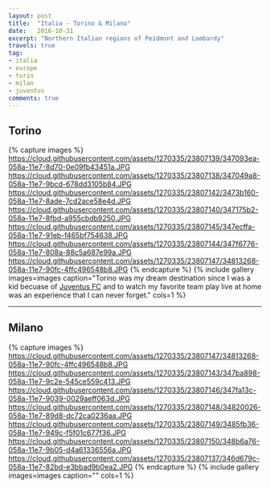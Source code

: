 ```yaml
---
layout: post
title:  "Italia - Torino & Milano"
date:   2016-10-31
excerpt: "Northern Italian regions of Peidmont and Lombardy"
travels: true
tag:
- italia 
- europe
- turin
- milan
- juventus
comments: true
---
```

## Torino

{% capture images %}
  https://cloud.githubusercontent.com/assets/1270335/23807139/347093ea-058a-11e7-8d70-0e09fb43451a.JPG
  https://cloud.githubusercontent.com/assets/1270335/23807138/347049a8-058a-11e7-9bcd-678dd3105b84.JPG
  https://cloud.githubusercontent.com/assets/1270335/23807142/3473b160-058a-11e7-8ade-7cd2ace58e4d.JPG
  https://cloud.githubusercontent.com/assets/1270335/23807140/347175b2-058a-11e7-8fbd-a955cbdb9250.JPG
  https://cloud.githubusercontent.com/assets/1270335/23807145/347ecffa-058a-11e7-91eb-f465bf754638.JPG
  https://cloud.githubusercontent.com/assets/1270335/23807144/347f6776-058a-11e7-808a-88c5a687e99a.JPG
  https://cloud.githubusercontent.com/assets/1270335/23807147/34813268-058a-11e7-90fc-4ffc496548b8.JPG
{% endcapture %}
{% include gallery images=images caption="Torino was my dream destination since I was a kid becuase of [Juventus FC](http://www.juventus.com/en/) and  to watch my favorite team play live at home was an experience that I can never forget." cols=1 %}

---

## Milano

{% capture images %}
  https://cloud.githubusercontent.com/assets/1270335/23807147/34813268-058a-11e7-90fc-4ffc496548b8.JPG
  https://cloud.githubusercontent.com/assets/1270335/23807143/347ba898-058a-11e7-9c2e-545ce559c413.JPG
  https://cloud.githubusercontent.com/assets/1270335/23807146/347fa13c-058a-11e7-9039-0029aeff063d.JPG
  https://cloud.githubusercontent.com/assets/1270335/23807148/34820026-058a-11e7-89d8-dc72ca0236aa.JPG
  https://cloud.githubusercontent.com/assets/1270335/23807149/3485fb36-058a-11e7-949c-f5f01c677f36.JPG
  https://cloud.githubusercontent.com/assets/1270335/23807150/348b6a76-058a-11e7-9b05-d4a61336556a.JPG
  https://cloud.githubusercontent.com/assets/1270335/23807137/346d679c-058a-11e7-82bd-e3bbad9b0ea2.JPG
{% endcapture %}
{% include gallery images=images caption="" cols=1 %} 
